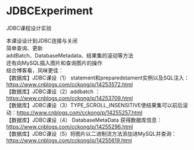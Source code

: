 # JDBCExperiment
JDBC课程设计实验

本课设设计到JDBC连接与关闭  
简单查询、更新  
addBatch、DatabaseMetadata、结果集的滚动等方法  
还有向MySQL插入图片和查询图片的操作   
结合博客看，风味更佳：  
【数据库】JDBC课设（1） statement和preparedstament实例以及SQL注入：https://www.cnblogs.com/cckong/p/14253572.html   
【数据库】JDBC课设（2）addbatch ：https://www.cnblogs.com/cckong/p/14253709.html   
【数据库】JDBC课设（3）TYPE_SCROLL_INSENSITIVE使结果集可以前后滚动：https://www.cnblogs.com/cckong/p/14255257.html   
【数据库】JDBC课设（4） DatabaseMetaData 获得数据库信息：https://www.cnblogs.com/cckong/p/14255296.html  
【数据库】JDBC课设（5）将图片以二进制流方法添加进MySQL并查询：https://www.cnblogs.com/cckong/p/14255619.html  
